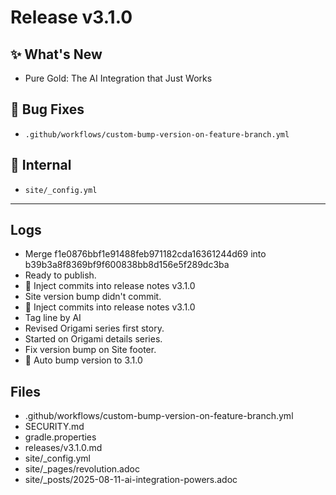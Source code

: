 # Release v3.1.0

## ✨ What's New

- Pure Gold: The AI Integration that Just Works

## 🐛 Bug Fixes

- `.github/workflows/custom-bump-version-on-feature-branch.yml`

## 🔬 Internal

- `site/_config.yml`

---

## Logs

- Merge f1e0876bbf1e91488feb971182cda16361244d69 into b39b3a8f8369bf9f600838bb8d156e5f289dc3ba
- Ready to publish.
- 📝 Inject commits into release notes v3.1.0
- Site version bump didn't commit.
- 📝 Inject commits into release notes v3.1.0
- Tag line by AI
- Revised Origami series first story.
- Started on Origami details series.
- Fix version bump on Site footer.
- 🔼 Auto bump version to 3.1.0


## Files

- .github/workflows/custom-bump-version-on-feature-branch.yml
- SECURITY.md
- gradle.properties
- releases/v3.1.0.md
- site/_config.yml
- site/_pages/revolution.adoc
- site/_posts/2025-08-11-ai-integration-powers.adoc

